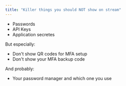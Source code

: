 ```yaml
---
title: "Killer things you should NOT show on stream"
---
```


- Passwords
- API Keys
- Application secretes

But especially:

- Don't show QR codes for MFA setup
- Don't show your MFA backup code

And probably:

- Your password manager and which one you use
